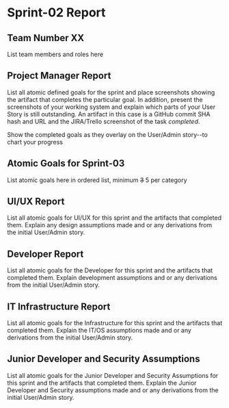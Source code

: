 # Sprint-02 Report

## Team Number XX

List team members and roles here

## Project Manager Report

List all atomic defined goals for the sprint and place screenshots showing the artifact that completes the particular goal.   In addition, present the screenshots of your working system and explain which parts of your User Story is still outstanding.  An artifact in this case is a GitHub commit SHA hash and URL and the JIRA/Trello screenshot of the task *completed*.

Show the completed goals as they overlay on the User/Admin story--to chart your progress

## Atomic Goals for Sprint-03

List atomic goals here in ordered list, minimum ~~3~~ 5 per category

## UI/UX Report

List all atomic goals for UI/UX for this sprint and the artifacts that completed them.  Explain any design assumptions made and or any derivations from the initial User/Admin story.

## Developer Report

List all atomic goals for the Developer for this sprint and the artifacts that completed them.  Explain development assumptions and or any derivations from the initial User/Admin story.

## IT Infrastructure Report

List all atomic goals for the Infrastructure for this sprint and the artifacts that completed them.  Explain the IT/OS assumptions made and or any derivations from the initial User/Admin story.

## Junior Developer and Security Assumptions

List all atomic goals for the Junior Developer and Security Assumptions for this sprint and the artifacts that completed them.  Explain the Junior Developer and Security assumptions made and or any derivations from the initial User/Admin story.
